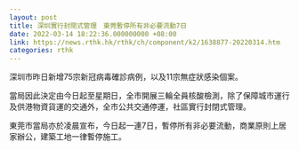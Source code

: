 ```yaml
---
layout: post
title: 深圳實行封閉式管理　東莞暫停所有非必要流動7日
date: 2022-03-14 18:22:36.000000000 +08:00
link: https://news.rthk.hk/rthk/ch/component/k2/1638877-20220314.htm
categories: rthk
---
```


深圳市昨日新增75宗新冠病毒確診病例，以及11宗無症狀感染個案。

當局因此決定由今日起至星期日，全市開展三輪全員核酸檢測，除了保障城市運行及供港物資貨運的交通外，全市公共交通停運，社區實行封閉式管理。

東莞市當局亦於凌晨宣布，今日起一連7日，暫停所有非必要流動，商業原則上居家辦公，建築工地一律暫停施工。
